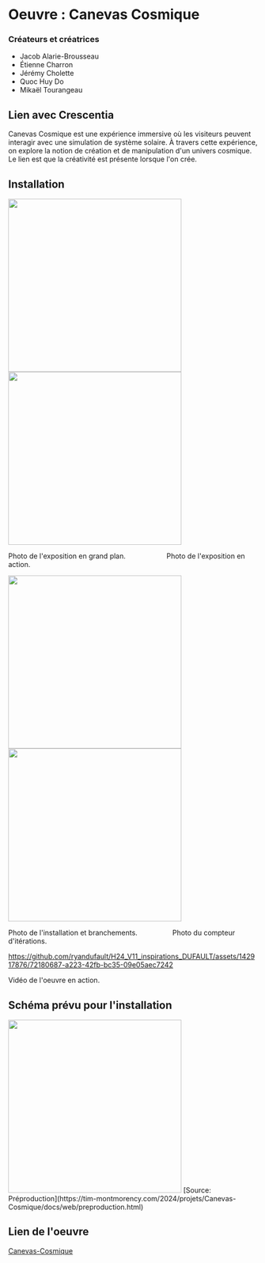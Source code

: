 # Oeuvre : Canevas Cosmique
### Créateurs et créatrices
- Jacob Alarie-Brousseau
- Étienne Charron
- Jérémy Cholette
- Quoc Huy Do
- Mikaël Tourangeau

## Lien avec Crescentia
Canevas Cosmique est une expérience immersive où les visiteurs peuvent interagir avec une simulation de système solaire. À travers cette expérience, on explore la notion de création et de manipulation d'un univers cosmique. Le lien est que la créativité est présente lorsque l'on crée.

## Installation
<img src="./media/experiences/CANEVASCOSMIQUE_grandplan.jpg" width="350"/><img src="./media/experiences/CANEVASCOSMIQUE_action.jpg" width="350"/>

Photo de l'exposition en grand plan‎.‎ ‎ ‎ ‎ ‎ ‎ ‎ ‎ ‎ ‎ ‎ ‎ ‎ ‎ ‎ ‎‎ ‎ ‎ ‎  ‎ ‎ Photo de l'exposition en action.

<img src="./media/experiences/CANEVASCOSMIQUE_installation.jpg" width="350"/><img src="./media/experiences/CANEVASCOSMIQUE_iterations.jpg" width="350"/>

Photo de l'installation et branchements. ‎ ‎ ‎ ‎ ‎ ‎ ‎ ‎ ‎ ‎ ‎ ‎ ‎ ‎ ‎ ‎‎ ‎ ‎Photo du compteur d'itérations.


https://github.com/ryandufault/H24_V11_inspirations_DUFAULT/assets/142917876/72180687-a223-42fb-bc35-09e05aec7242


Vidéo de l'oeuvre en action.
## Schéma prévu pour l'installation
<img src="./media/canevascosmique_plantation.png" width="350"/>
[Source: Préproduction](https://tim-montmorency.com/2024/projets/Canevas-Cosmique/docs/web/preproduction.html)

## Lien de l'oeuvre
[Canevas-Cosmique](https://tim-montmorency.com/2024/projets/Canevas-Cosmique/docs/web/index.html)
